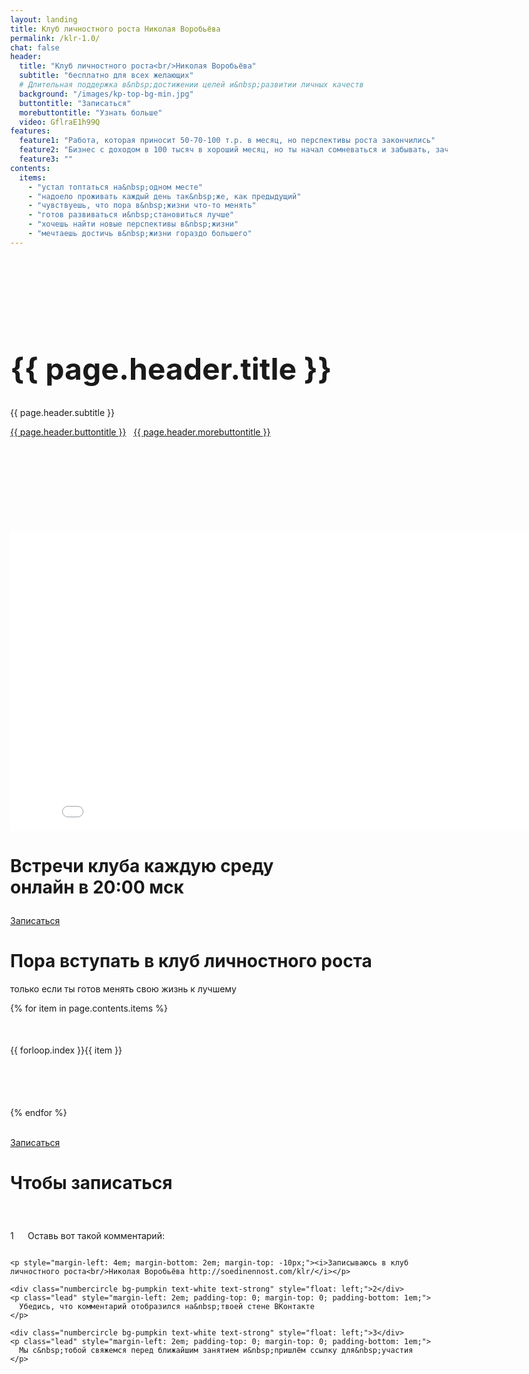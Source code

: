 ```yaml
---
layout: landing
title: Клуб личностного роста Николая Воробьёва
permalink: /klr-1.0/
chat: false
header: 
  title: "Клуб личностного роста<br/>Николая Воробьёва"
  subtitle: "бесплатно для всех желающих"
  # Длительная поддержка в&nbsp;достижении целей и&nbsp;развитии личных качеств
  background: "/images/kp-top-bg-min.jpg"
  buttontitle: "Записаться"
  morebuttontitle: "Узнать больше"
  video: GflraE1h99Q
features: 
  feature1: "Работа, которая приносит 50-70-100 т.р. в месяц, но перспективы роста закончились"
  feature2: "Бизнес с доходом в 100 тысяч в хороший месяц, но ты начал сомневаться и забывать, зачем открывал бизнес"
  feature3: ""
contents: 
  items:
    - "устал топтаться на&nbsp;одном месте"
    - "надоело проживать каждый день так&nbsp;же, как предыдущий"
    - "чувствуешь, что пора в&nbsp;жизни что-то менять"
    - "готов развиваться и&nbsp;становиться лучше"
    - "хочешь найти новые перспективы в&nbsp;жизни"
    - "мечтаешь достичь в&nbsp;жизни гораздо большего"
---
```


<div class="section bg-primary text-center" style="background-image: url({{ page.header.background }}); background-size: cover; background-position: center; padding: 150px 0;">
  <div class="container">
    <h1 style="margin-top: 0; font-size: 48px;">{{ page.header.title }}</h1>
    <p class="lead">
      {{ page.header.subtitle }}
    </p>
    <a class="btn btn-danger" href="#pricing"><i class="fa fa-arrow-right"></i> {{ page.header.buttontitle }}</a>
    &nbsp;
    <a class="btn btn-info" href="#more"><i class="fa fa-arrow-down"></i> {{ page.header.morebuttontitle }}</a>
  </div>
</div>

<div class="section bg-clouds-lighter" id="more">
  <div class="container">
    <div class="row">
      <div class="col-md-10 col-md-offset-1 text-center">
        <div class="flex-video widescreen">
          <iframe width="853" height="480" src="//www.youtube.com/embed/{{ page.header.video }}?rel=0&amp;controls=0&amp;showinfo=0" frameborder="0" allowfullscreen></iframe>
        </div>
      </div>
    </div>
    <h1 class="text-center">Встречи клуба каждую среду<br/>онлайн в&nbsp;20:00&nbsp;мск</h1>
    <div class="clock"></div>
    <p class="text-center">
      <a class="btn btn-danger" href="#pricing"><i class="fa fa-arrow-right"></i> Записаться</a>
    </p>
  </div>
</div>

<div class="section">
  <div class="container">
    <h1 class="text-center">Пора вступать в клуб личностного роста</h1>
    <p class="lead text-muted text-center">только если ты готов менять свою жизнь к лучшему</p>
    <div class="row">
      {% for item in page.contents.items %}
        <div class="col-xs-10 col-xs-offset-1 col-sm-offset-0 col-sm-6 col-md-4" style="height: 100px; margin-top: 50px">
          <div class="numbercircle-md bg-nephritis text-white text-strong" style="float: left;">{{ forloop.index }}</div>
          <p style="margin-left: 4em; margin-top: 0; padding-bottom: 1em;">{{ item }}</p>
        </div>
      {% endfor %}
    </div>
    <br/>
    <p class="text-center">
      <a class="btn btn-danger" href="#pricing"><i class="fa fa-arrow-right"></i> Записаться</a>
    </p>
  </div>
</div>

<link rel="stylesheet" href="/vendor/flipclock/flipclock.css"/>

<script src="/vendor/flipclock/flipclock.js"></script>  
<script type="text/javascript" src="/vendor/moment/moment-with-locales.min.js"></script>
<script type="text/javascript" src="/vendor/moment/moment-timezone-with-data-2010-2020.min.js"></script>

<script type="text/javascript">
  var clock;

  const targetDay = 3; // среда
  const targetHour = 20; // 20:00

  $(document).ready(function() {
    // Set some date in the future. In this case, it's always Jan 1
    var futureDate = moment().tz('Europe/Moscow');

    if (futureDate.day() > targetDay) {
      futureDate.add(1, 'week');
    }

    if (futureDate.day() == targetDay && futureDate.hour() >= targetHour) {
      futureDate.add(1, 'week');
    }

    futureDate = futureDate.day(targetDay).hour(targetHour).minute(0);

    // Calculate the difference in seconds between the future and current date
    var diff = futureDate.unix() - moment().unix();

    // Instantiate a coutdown FlipClock
    clock = $('.clock').FlipClock(diff, {
      clockFace: 'DailyCounter',
      countdown: true,
      language: 'Russian'
    });
  });
</script>

<div class="section bg-clouds-lighter" id="pricing">
  <div class="container">
    <h1 class="text-center">Чтобы записаться</h1>
  </div>
  <div class="content">
    <div class="numbercircle bg-pumpkin text-white text-strong" style="float: left;">1</div>
    <p class="lead" style="margin-left: 2em; padding-top: 0; margin-top: 0; padding-bottom: 1em;">
      Оставь вот такой комментарий:
    </p>

    <p style="margin-left: 4em; margin-bottom: 2em; margin-top: -10px;"><i>Записываюсь в клуб личностного роста<br/>Николая Воробьёва http://soedinennost.com/klr/</i></p>

    <div class="numbercircle bg-pumpkin text-white text-strong" style="float: left;">2</div>
    <p class="lead" style="margin-left: 2em; padding-top: 0; margin-top: 0; padding-bottom: 1em;">
      Убедись, что комментарий отобразился на&nbsp;твоей стене ВКонтакте
    </p>

    <div class="numbercircle bg-pumpkin text-white text-strong" style="float: left;">3</div>
    <p class="lead" style="margin-left: 2em; padding-top: 0; margin-top: 0; padding-bottom: 1em;">
      Мы с&nbsp;тобой свяжемся перед ближайшим занятием и&nbsp;пришлём ссылку для&nbsp;участия
    </p>
  </div>
  <div class="content">
    <div id="vk_comments"></div>
  </div>
</div>

<style type="text/css">
body {
  min-width: 700px;
}
.clock {
  margin: 2em 0;
  width: 620px;
  left: 50%;
  margin-left: -310px;
}
</style>

<style type="text/css">
.content {
  width: 700px;
  margin: 0 auto;
  padding: 40px 0 0 0;
}
</style>

<script type="text/javascript" src="//vk.com/js/api/openapi.js?115"></script>
<script type="text/javascript">
VK.init({apiId: {{ site.vk_app_id }}, onlyWidgets: true});
VK.Widgets.Comments("vk_comments", {width: 700, limit: 100, attach: "*"}, '{{ page.stream }}');
</script>
<script type="text/javascript">
$(function(){
  VK.Observer.subscribe("widgets.comments.new_comment", function f(num, last_comment, date, sign)
  {
    console.log(date);
    $.post(
      'http://z.prorealnost.com/order_and_redirect.php',
      {
        name: 'КЛР',
        text: last_comment,
        num: num,
        date: date,
        no_trello: true
      },
      function(){
        console.log('ok');
      }
    )
  });
});
</script>

<!-- Сбор базы ретаргетинга -->
<script type="text/javascript">(window.Image ? (new Image()) : document.createElement('img')).src = location.protocol + '//vk.com/rtrg?r=gyO72nZKyfQ4j2mho3hrfkDlDoHv2zdLON**Ne3IfsV3nqcoLpFIm*ObtpCiBaWziRSLycFX2CxkfQc/OoBRq7JQh9cri1GZ25r8kmWr6k31rq3DcDZix3GIfU*8*7fgKPiZdauH5PPHBF6PCE2yGfkXmgrQ9vLOzYYRDvtbIG8-';</script>